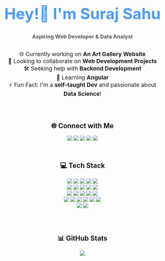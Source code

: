 <!-- GitHub Profile README - Enhanced Version -->

<h1 align="center" style="font-size: 3rem; color: #4e9af1;">Hey!👋 I'm Suraj Sahu</h1>
<h3 align="center" style="color: #555;">Aspiring Web Developer & Data Analyst</h3>

<br>

<div align="center" style="font-size: 1.1rem;">
  🌐 Currently working on <strong>An Art Gallery Website</strong> <br>
  🤝 Looking to collaborate on <strong>Web Development Projects</strong> <br>
  🛠️ Seeking help with <strong>Backend Development</strong> <br>
  🌱 Learning <strong>Angular</strong> <br>
  ⚡ Fun Fact: I'm a <strong>self-taught Dev</strong> and passionate about <strong>Data Science</strong>!
</div>

<br><br>

<h2 align="center">🌐 Connect with Me</h2>
<p align="center">
  <a href="https://linkedin.com/in/surajsahumrj"><img src="https://img.shields.io/badge/LinkedIn-%230077B5.svg?&style=for-the-badge&logo=linkedin&logoColor=white"/></a>
  <a href="https://facebook.com/surajsahumrj"><img src="https://img.shields.io/badge/Facebook-%231877F2.svg?&style=for-the-badge&logo=facebook&logoColor=white"/></a>
  <a href="https://instagram.com/surajsahumrj"><img src="https://img.shields.io/badge/Instagram-%23E4405F.svg?&style=for-the-badge&logo=instagram&logoColor=white"/></a>
  <a href="https://x.com/surajsahumrj"><img src="https://img.shields.io/badge/X-black.svg?&style=for-the-badge&logo=X&logoColor=white"/></a>
  <a href="https://youtube.com/@surajsahumrj"><img src="https://img.shields.io/badge/YouTube-%23FF0000.svg?&style=for-the-badge&logo=youtube&logoColor=white"/></a>
</p>

<br>

<h2 align="center">💻 Tech Stack</h2>

<div align="center" style="margin-top: 20px;">
  <!-- Tech Stack Icons (grouped) -->
  <img src="https://img.shields.io/badge/html5-%23E34F26.svg?style=flat&logo=html5&logoColor=white"/>
  <img src="https://img.shields.io/badge/css3-%231572B6.svg?style=flat&logo=css3&logoColor=white"/>
  <img src="https://img.shields.io/badge/javascript-%23323330.svg?style=flat&logo=javascript&logoColor=%23F7DF1E"/>
  <img src="https://img.shields.io/badge/typescript-%23007ACC.svg?style=flat&logo=typescript&logoColor=white"/>
  <img src="https://img.shields.io/badge/jquery-%230769AD.svg?style=flat&logo=jquery&logoColor=white"/><br>

  <img src="https://img.shields.io/badge/angular-%23DD0031.svg?style=flat&logo=angular&logoColor=white"/>
  <img src="https://img.shields.io/badge/bootstrap-%238511FA.svg?style=flat&logo=bootstrap&logoColor=white"/>
  <img src="https://img.shields.io/badge/php-%23777BB4.svg?style=flat&logo=php&logoColor=white"/>
  <img src="https://img.shields.io/badge/java-%23ED8B00.svg?style=flat&logo=openjdk&logoColor=white"/>
  <img src="https://img.shields.io/badge/c++-%2300599C.svg?style=flat&logo=c%2B%2B&logoColor=white"/><br>

  <img src="https://img.shields.io/badge/python-3670A0?style=flat&logo=python&logoColor=ffdd54"/>
  <img src="https://img.shields.io/badge/mysql-4479A1.svg?style=flat&logo=mysql&logoColor=white"/>
  <img src="https://img.shields.io/badge/MongoDB-%234ea94b.svg?style=flat&logo=mongodb&logoColor=white"/>
  <img src="https://img.shields.io/badge/Oracle-F80000?style=flat&logo=oracle&logoColor=white"/>
  <img src="https://img.shields.io/badge/Solidity-%23363636.svg?style=flat&logo=solidity&logoColor=white"/><br>

  <img src="https://img.shields.io/badge/pandas-%23150458.svg?style=flat&logo=pandas&logoColor=white"/>
  <img src="https://img.shields.io/badge/numpy-%23013243.svg?style=flat&logo=numpy&logoColor=white"/>
  <img src="https://img.shields.io/badge/Matplotlib-%23ffffff.svg?style=flat&logo=Matplotlib&logoColor=black"/>
  <img src="https://img.shields.io/badge/scikit--learn-%23F7931E.svg?style=flat&logo=scikit-learn&logoColor=white"/>
  <img src="https://img.shields.io/badge/Plotly-%233F4F75.svg?style=flat&logo=plotly&logoColor=white"/>
  <img src="https://img.shields.io/badge/TensorFlow-%23FF6F00.svg?style=flat&logo=TensorFlow&logoColor=white"/><br>

  <img src="https://img.shields.io/badge/latex-%23008080.svg?style=flat&logo=latex&logoColor=white"/>
  <img src="https://img.shields.io/badge/adobe-%23FF0000.svg?style=flat&logo=adobe&logoColor=white"/>
</div>

<br><br>

<h2 align="center">📊 GitHub Stats</h2>
<div align="center">
  <img src="https://github-readme-stats.vercel.app/api/top-langs/?username=surajsahumrj&theme=dark&hide_border=false&include_all_commits=true&count_private=true&layout=compact"/>
</div>

